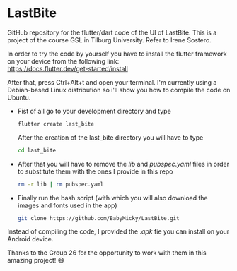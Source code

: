 # LastBite
GitHub repository for the flutter/dart code of the UI of LastBite. This is a project of the course GSL in Tilburg University. Refer to Irene Sostero.

In order to try the code by yourself you have to install the flutter framework on your device from the following link: \
https://docs.flutter.dev/get-started/install

After that, press Ctrl+Alt+t and open your terminal. I'm currently using a Debian-based Linux distribution so i'll show you how to compile the code on Ubuntu.

- Fist of all go to your development directory and type
  ```bash
  flutter create last_bite
  ```
  After the creation of the last_bite directory you will have to type
  ```bash
  cd last_bite
  ```
- After that you will have to remove the $lib$ and $pubspec.yaml$ files in order to substitute them with the ones I provide in this repo
  ```bash
  rm -r lib | rm pubspec.yaml
  ```
- Finally run the bash script (with which you will also download the images and fonts used in the app)
  ```bash
  git clone https://github.com/BabyMicky/LastBite.git
  ```
Instead of compiling the code, I provided the $.apk$ fie you can install on your Android device. 

Thanks to the Group 26 for the opportunity to work with them in this amazing project! 😄
